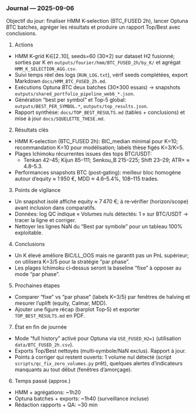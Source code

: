 ### Journal — 2025-09-06

Objectif du jour: finaliser HMM K‑selection (BTC_FUSED 2h), lancer Optuna BTC batches, agréger les résultats et produire un rapport Top/Best avec conclusions.

1) Actions
- HMM K‑grid K∈[2..10], seeds=60 (30×2) sur dataset H2 fusionné; sorties par K en `outputs/fourier/hmm/BTC_FUSED_2h/by_K/` et agrégat `HMM_K_SELECTION_AGG.csv`.
- Suivi temps réel des logs (`RUN_LOG.txt`), vérif seeds complétées, export Markdown `docs/HMM_BTC_FUSED_2h.md`.
- Exécutions Optuna BTC deux batches (30×300 essais) → snapshots `outputs/shared_portfolio_pipeline_web6_*.json`.
- Génération “best per symbol” et Top‑5 global: `outputs/BEST_PER_SYMBOL.*`, `outputs/top_results.json`.
- Rapport synthèse: `docs/TOP_BEST_RESULTS.md` (tables + conclusions) et mise à jour `docs/SQUELETTE_THESE.md`.

2) Résultats clés
- HMM K‑selection (BTC_FUSED 2h): BIC_median minimal pour K=10; recommandation K=10 pour modélisation; labels thèse figés K=3/K=5.
- Plages Ichimoku récurrentes issues des tops BTC/USDT:
  - Tenkan 42–45; Kijun 85–111; Senkou_B 215–225; Shift 23–29; ATR× ≈ 4.8–5.3.
- Performances snapshots BTC (post‑gating): meilleur bloc homogène autour d’equity ≈ 1 950 €, MDD ≈ 4.6–5.4%, 108–115 trades.

3) Points de vigilance
- Un snapshot isolé affiche equity ≈ 7 470 €; à re‑vérifier (horizon/scope) avant inclusion dans comparatifs.
- Données: log QC indique « Volumes nuls détectés: 1 » sur BTC/USDT → tracer la ligne et corriger.
- Nettoyer les lignes NaN du “Best par symbole” pour un tableau 100% exploitable.

4) Conclusions
- Un K élevé améliore BIC/LL_OOS mais ne garantit pas un PnL supérieur; on utilisera K=3/5 pour la stratégie “par phase”.
- Les plages Ichimoku ci‑dessus seront la baseline “fixe” à opposer au mode “par phase”.

5) Prochaines étapes
- Comparer “fixe” vs “par phase” (labels K=3/5) par fenêtres de halving et mesurer l’uplift (equity, Calmar, MDD).
- Ajouter une figure récap (barplot Top‑5) et exporter `TOP_BEST_RESULTS.md` en PDF.

7) État en fin de journée
- Mode “full history” activé pour Optuna via `USE_FUSED_H2=1` (utilisation `data/BTC_FUSED_2h.csv`).
- Exports Top/Best nettoyés (multi‑symbole/NaN exclus). Rapport à jour.
- Points à corriger qui restent ouverts: 1 volume nul détecté (script `scripts/qc_fix_zero_volumes.py` prêt), quelques alertes d’indicateurs manquants au tout début (fenêtres d’amorçage).

6) Temps passé (approx.)
- HMM + agrégations: ~1h20
- Optuna batches + exports: ~1h40 (surveillance incluse)
- Rédaction rapports + QA: ~30 min


